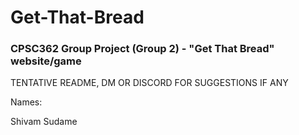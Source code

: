 # Get-That-Bread
### CPSC362 Group Project (Group 2) - "Get That Bread" website/game
TENTATIVE README, DM OR DISCORD FOR SUGGESTIONS IF ANY

Names:

Shivam Sudame
